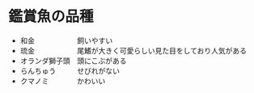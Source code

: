 # 鑑賞魚の品種
- 和金　　　　　　飼いやすい
- 琉金　　　　　　尾鰭が大きく可愛らしい見た目をしており人気がある
- オランダ獅子頭　頭にこぶがある
- らんちゅう　　　せびれがない
- クマノミ　　　　かわいい
